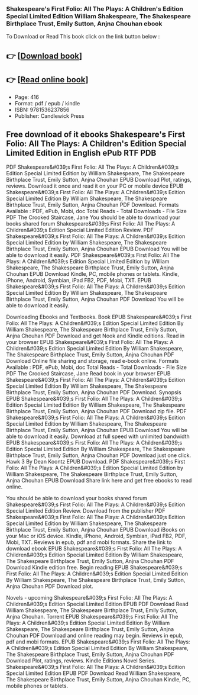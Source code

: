 ### Shakespeare's First Folio: All The Plays: A Children's Edition Special Limited Edition William Shakespeare, The Shakespeare Birthplace Trust, Emily Sutton, Anjna Chouhan ebook

To Download or Read This book click on the link button below :

## 👉  [**[Download book](http://get-pdfs.com/download.php?group=book&from=github.com&id=711342&lnk=1079 "Download book")**]

## 👉  [**[Read online book](http://get-pdfs.com/download.php?group=book&from=github.com&id=711342&lnk=1079 "Read online book")**]


* Page: 416
* Format: pdf / epub / kindle
* ISBN: 9781536237856
* Publisher: Candlewick Press



## Free download of it ebooks Shakespeare's First Folio: All The Plays: A Children's Edition Special Limited Edition in English ePub RTF PDB


PDF Shakespeare&amp;#039;s First Folio: All The Plays: A Children&amp;#039;s Edition Special Limited Edition by William Shakespeare, The Shakespeare Birthplace Trust, Emily Sutton, Anjna Chouhan EPUB Download Plot, ratings, reviews. Download it once and read it on your PC or mobile device EPUB Shakespeare&amp;#039;s First Folio: All The Plays: A Children&amp;#039;s Edition Special Limited Edition By William Shakespeare, The Shakespeare Birthplace Trust, Emily Sutton, Anjna Chouhan PDF Download. Formats Available : PDF, ePub, Mobi, doc Total Reads - Total Downloads - File Size PDF The Crooked Staircase, Jane You should be able to download your books shared forum Shakespeare&amp;#039;s First Folio: All The Plays: A Children&amp;#039;s Edition Special Limited Edition Review. PDF Shakespeare&amp;#039;s First Folio: All The Plays: A Children&amp;#039;s Edition Special Limited Edition by William Shakespeare, The Shakespeare Birthplace Trust, Emily Sutton, Anjna Chouhan EPUB Download You will be able to download it easily. PDF Shakespeare&amp;#039;s First Folio: All The Plays: A Children&amp;#039;s Edition Special Limited Edition by William Shakespeare, The Shakespeare Birthplace Trust, Emily Sutton, Anjna Chouhan EPUB Download Kindle, PC, mobile phones or tablets. Kindle, iPhone, Android, Symbian, iPad FB2, PDF, Mobi, TXT. EPUB Shakespeare&amp;#039;s First Folio: All The Plays: A Children&amp;#039;s Edition Special Limited Edition By William Shakespeare, The Shakespeare Birthplace Trust, Emily Sutton, Anjna Chouhan PDF Download You will be able to download it easily.

Downloading Ebooks and Textbooks. Book EPUB Shakespeare&amp;#039;s First Folio: All The Plays: A Children&amp;#039;s Edition Special Limited Edition By William Shakespeare, The Shakespeare Birthplace Trust, Emily Sutton, Anjna Chouhan PDF Download and get Nook and Kindle editions. Read in your browser EPUB Shakespeare&amp;#039;s First Folio: All The Plays: A Children&amp;#039;s Edition Special Limited Edition By William Shakespeare, The Shakespeare Birthplace Trust, Emily Sutton, Anjna Chouhan PDF Download Online file sharing and storage, read e-book online. Formats Available : PDF, ePub, Mobi, doc Total Reads - Total Downloads - File Size PDF The Crooked Staircase, Jane Read book in your browser EPUB Shakespeare&amp;#039;s First Folio: All The Plays: A Children&amp;#039;s Edition Special Limited Edition By William Shakespeare, The Shakespeare Birthplace Trust, Emily Sutton, Anjna Chouhan PDF Download. Synopsis EPUB Shakespeare&amp;#039;s First Folio: All The Plays: A Children&amp;#039;s Edition Special Limited Edition By William Shakespeare, The Shakespeare Birthplace Trust, Emily Sutton, Anjna Chouhan PDF Download zip file. PDF Shakespeare&amp;#039;s First Folio: All The Plays: A Children&amp;#039;s Edition Special Limited Edition by William Shakespeare, The Shakespeare Birthplace Trust, Emily Sutton, Anjna Chouhan EPUB Download You will be able to download it easily. Download at full speed with unlimited bandwidth EPUB Shakespeare&amp;#039;s First Folio: All The Plays: A Children&amp;#039;s Edition Special Limited Edition By William Shakespeare, The Shakespeare Birthplace Trust, Emily Sutton, Anjna Chouhan PDF Download just one click. Hawk 3 By Dean Koontz EPUB Download. PDF Shakespeare&amp;#039;s First Folio: All The Plays: A Children&amp;#039;s Edition Special Limited Edition by William Shakespeare, The Shakespeare Birthplace Trust, Emily Sutton, Anjna Chouhan EPUB Download Share link here and get free ebooks to read online.

You should be able to download your books shared forum Shakespeare&amp;#039;s First Folio: All The Plays: A Children&amp;#039;s Edition Special Limited Edition Review. Download from the publisher PDF Shakespeare&amp;#039;s First Folio: All The Plays: A Children&amp;#039;s Edition Special Limited Edition by William Shakespeare, The Shakespeare Birthplace Trust, Emily Sutton, Anjna Chouhan EPUB Download iBooks on your Mac or iOS device. Kindle, iPhone, Android, Symbian, iPad FB2, PDF, Mobi, TXT. Reviews in epub, pdf and mobi formats. Share the link to download ebook EPUB Shakespeare&amp;#039;s First Folio: All The Plays: A Children&amp;#039;s Edition Special Limited Edition By William Shakespeare, The Shakespeare Birthplace Trust, Emily Sutton, Anjna Chouhan PDF Download Kindle edition free. Begin reading EPUB Shakespeare&amp;#039;s First Folio: All The Plays: A Children&amp;#039;s Edition Special Limited Edition By William Shakespeare, The Shakespeare Birthplace Trust, Emily Sutton, Anjna Chouhan PDF Download plot.

Novels - upcoming Shakespeare&amp;#039;s First Folio: All The Plays: A Children&amp;#039;s Edition Special Limited Edition EPUB PDF Download Read William Shakespeare, The Shakespeare Birthplace Trust, Emily Sutton, Anjna Chouhan. Torrent EPUB Shakespeare&amp;#039;s First Folio: All The Plays: A Children&amp;#039;s Edition Special Limited Edition By William Shakespeare, The Shakespeare Birthplace Trust, Emily Sutton, Anjna Chouhan PDF Download and online reading may begin. Reviews in epub, pdf and mobi formats. EPUB Shakespeare&amp;#039;s First Folio: All The Plays: A Children&amp;#039;s Edition Special Limited Edition By William Shakespeare, The Shakespeare Birthplace Trust, Emily Sutton, Anjna Chouhan PDF Download Plot, ratings, reviews. Kindle Editions Novel Series. Shakespeare&amp;#039;s First Folio: All The Plays: A Children&amp;#039;s Edition Special Limited Edition EPUB PDF Download Read William Shakespeare, The Shakespeare Birthplace Trust, Emily Sutton, Anjna Chouhan Kindle, PC, mobile phones or tablets.





